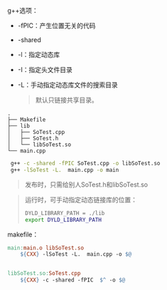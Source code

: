 g++选项：

- -fPIC：产生位置无关的代码

- -shared

- -l：指定动态库

- -I：指定头文件目录

- -L：手动指定动态库文件的搜索目录

  > 默认只链接共享目录。



```
.
├── Makefile
├── lib
│   ├── SoTest.cpp
│   ├── SoTest.h
│   └── libSoTest.so
└── main.cpp
```

```sh
 g++ -c -shared -fPIC SoTest.cpp -o libSoTest.so
 g++ -lSoTest -L.  main.cpp -o main
```

> 发布时，只需给别人SoTest.h和libSoTest.so

> 运行时，可手动指定动态链接库的位置：
>
> ```sh
> DYLD_LIBRARY_PATH = ./lib
> export DYLD_LIBRARY_PATH
> ```



makefile：
```makefile
main:main.o libSoTest.so 
	${CXX} -lSoTest -L.  main.cpp -o $@


libSoTest.so:SoTest.cpp
	${CXX} -c -shared -fPIC  $^ -o $@
```









